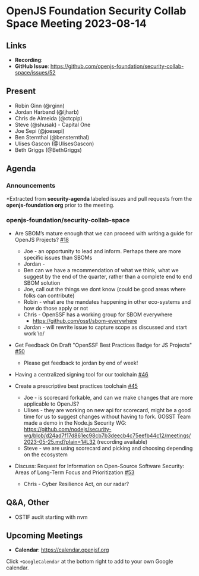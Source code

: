 # OpenJS Foundation Security Collab Space Meeting 2023-08-14

## Links

* **Recording**:
* **GitHub Issue**: https://github.com/openjs-foundation/security-collab-space/issues/52

## Present

* Robin Ginn (@rginn)
* Jordan Harband (@ljharb)
* Chris de Almeida (@ctcpip)
* Steve (@shusak) - Capital One
* Joe Sepi (@joesepi)
* Ben Sternthal (@bensternthal)
* Ulises Gascon (@UlisesGascon)
* Beth Griggs (@BethGriggs)

## Agenda

### Announcements

*Extracted from **security-agenda** labeled issues and pull requests from the **openjs-foundation org** prior to the meeting.

### openjs-foundation/security-collab-space

* Are SBOM’s mature enough that we can proceed with writing a guide for OpenJS Projects? [#18](https://github.com/openjs-foundation/security-collab-space/issues/18)
   * Joe - an opportunity to lead and inform. Perhaps there are more specific issues than SBOMs
   * Jordan - 
    * Ben can we have a recommendation of what we think, what we suggest by the end of the quarter, rather than a complete end to end SBOM solution
   * Joe, call out the things we dont know (could be good areas where folks can contribute)
   * Robin - what are the mandates happening in other eco-systems and how do those apply or not
   * Chris - OpenSSF has a working group for SBOM everywhere 
     * https://github.com/ossf/sbom-everywhere
   * Jordan - will rewrite issue to capture scope as discussed and start work \o/

* Get Feedback On Draft "OpenSSF Best Practices Badge for JS Projects" [#50](https://github.com/openjs-foundation/security-collab-space/issues/50)
  * Please get feedback to jordan by end of week!

* Having a centralized signing tool for our toolchain [#46](https://github.com/openjs-foundation/security-collab-space/issues/46)

* Create a prescriptive best practices toolchain [#45](https://github.com/openjs-foundation/security-collab-space/issues/45)
   * Joe - is scorecard forkable, and can we make changes that are more applicable to OpenJS?
   * Ulises - they are working on new api for scorecard, might be a good time for us to suggest changes without having to fork. GOSST Team made a demo in the Node.js Security WG: https://github.com/nodejs/security-wg/blob/d24ad7f17d861ec98cb7b3deecb4c75eefb44c12/meetings/2023-05-25.md?plain=1#L32 (recording available)
   * Steve - we are using scorecard and picking and choosing depending on the ecosystem

* Discuss: Request for Information on Open-Source Software Security: Areas of Long-Term Focus and Prioritization [#53](https://github.com/openjs-foundation/security-collab-space/issues/53)
   * Chris - Cyber Resilience Act, on our radar?

## Q&A, Other

* OSTIF audit starting with nvm

## Upcoming Meetings

* **Calendar**: <https://calendar.openjsf.org>

Click `+GoogleCalendar` at the bottom right to add to your own Google calendar.
